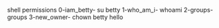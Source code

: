 shell permissions
0-iam_betty- su betty
1-who_am_i- whoami
2-groups- groups
3-new_owner- chown betty hello
